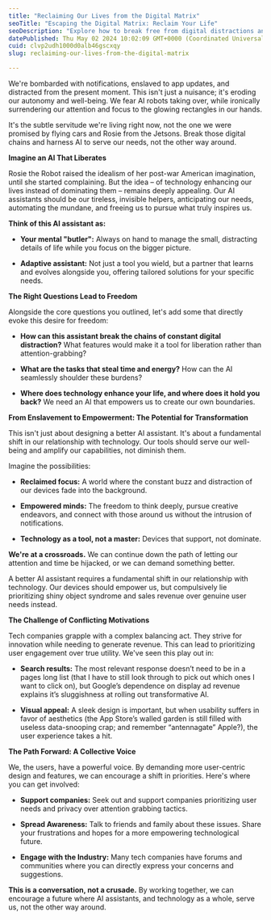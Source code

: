 ```yaml
---
title: "Reclaiming Our Lives from the Digital Matrix"
seoTitle: "Escaping the Digital Matrix: Reclaim Your Life"
seoDescription: "Explore how to break free from digital distractions and use AI to enhance autonomy, not diminish it"
datePublished: Thu May 02 2024 10:02:09 GMT+0000 (Coordinated Universal Time)
cuid: clvp2udh1000d0alb46gscxqy
slug: reclaiming-our-lives-from-the-digital-matrix

---
```


We're bombarded with notifications, enslaved to app updates, and distracted from the present moment. This isn't just a nuisance; it's eroding our autonomy and well-being. We fear AI robots taking over, while ironically surrendering our attention and focus to the glowing rectangles in our hands.

It's the subtle servitude we're living right now, not the one we were promised by flying cars and Rosie from the Jetsons. Break those digital chains and harness AI to serve our needs, not the other way around.

**Imagine an AI That Liberates**

Rosie the Robot raised the idealism of her post-war American imagination, until she started complaining. But the idea – of technology enhancing our lives instead of dominating them – remains deeply appealing. Our AI assistants should be our tireless, invisible helpers, anticipating our needs, automating the mundane, and freeing us to pursue what truly inspires us.

**Think of this AI assistant as:**

* **Your mental "butler":** Always on hand to manage the small, distracting details of life while you focus on the bigger picture.
    
* **Adaptive assistant:** Not just a tool you wield, but a partner that learns and evolves alongside you, offering tailored solutions for your specific needs.
    

**The Right Questions Lead to Freedom**

Alongside the core questions you outlined, let's add some that directly evoke this desire for freedom:

* **How can this assistant break the chains of constant digital distraction?** What features would make it a tool for liberation rather than attention-grabbing?
    
* **What are the tasks that steal time and energy?** How can the AI seamlessly shoulder these burdens?
    
* **Where does technology enhance your life, and where does it hold you back?** We need an AI that empowers us to create our own boundaries.
    

**From Enslavement to Empowerment: The Potential for Transformation**

This isn't just about designing a better AI assistant. It's about a fundamental shift in our relationship with technology. Our tools should serve our well-being and amplify our capabilities, not diminish them.

Imagine the possibilities:

* **Reclaimed focus:** A world where the constant buzz and distraction of our devices fade into the background.
    
* **Empowered minds:** The freedom to think deeply, pursue creative endeavors, and connect with those around us without the intrusion of notifications.
    
* **Technology as a tool, not a master:** Devices that support, not dominate.
    

**We're at a crossroads.** We can continue down the path of letting our attention and time be hijacked, or we can demand something better.

A better AI assistant requires a fundamental shift in our relationship with technology. Our devices should empower us, but compulsively lie prioritizing shiny object syndrome and sales revenue over genuine user needs instead.

**The Challenge of Conflicting Motivations**

Tech companies grapple with a complex balancing act. They strive for innovation while needing to generate revenue. This can lead to prioritizing user engagement over true utility. We've seen this play out in:

* **Search results:** The most relevant response doesn’t need to be in a pages long list (that I have to still look through to pick out which ones I want to click on), but Google’s dependence on display ad revenue explains it’s sluggishness at rolling out transformative AI.
    
* **Visual appeal:** A sleek design is important, but when usability suffers in favor of aesthetics (the App Store’s walled garden is still filled with useless data-snooping crap; and remember “antennagate” Apple?), the user experience takes a hit.
    

**The Path Forward: A Collective Voice**

We, the users, have a powerful voice. By demanding more user-centric design and features, we can encourage a shift in priorities. Here's where you can get involved:

* **Support companies:** Seek out and support companies prioritizing user needs and privacy over attention grabbing tactics.
    
* **Spread Awareness:** Talk to friends and family about these issues. Share your frustrations and hopes for a more empowering technological future.
    
* **Engage with the Industry:** Many tech companies have forums and communities where you can directly express your concerns and suggestions.
    

**This is a conversation, not a crusade.** By working together, we can encourage a future where AI assistants, and technology as a whole, serve us, not the other way around.